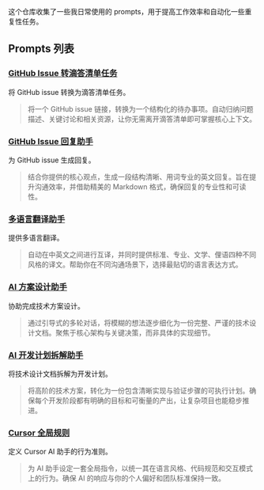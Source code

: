 这个仓库收集了一些我日常使用的 prompts，用于提高工作效率和自动化一些重复性任务。

## Prompts 列表

### [GitHub Issue 转滴答清单任务](./github_issue_to_todo.md)
将 GitHub issue 转换为滴答清单任务。
> 将一个 GitHub issue 链接，转换为一个结构化的待办事项。自动归纳问题描述、关键讨论和相关资源，让你无需离开滴答清单即可掌握核心上下文。

### [GitHub Issue 回复助手](./github_issue_reply.md)
为 GitHub issue 生成回复。
> 结合你提供的核心观点，生成一段结构清晰、用词专业的英文回复。旨在提升沟通效率，并借助精美的 Markdown 格式，确保回复的专业性和可读性。

### [多语言翻译助手](./multilingual_translation_prompt.md)
提供多语言翻译。
> 自动在中英文之间进行互译，并同时提供标准、专业、文学、俚语四种不同风格的译文。帮助你在不同沟通场景下，选择最贴切的语言表达方式。

### [AI 方案设计助手](./tech_design.md)
协助完成技术方案设计。
> 通过引导式的多轮对话，将模糊的想法逐步细化为一份完整、严谨的技术设计文档。聚焦于核心架构与关键决策，而非具体的实现细节。

### [AI 开发计划拆解助手](./code_plan.md)
将技术设计文档拆解为开发计划。
> 将高阶的技术方案，转化为一份包含清晰实现与验证步骤的可执行计划。确保每个开发阶段都有明确的目标和可衡量的产出，让复杂项目也能稳步推进。

### [Cursor 全局规则](./cursor.md)
定义 Cursor AI 助手的行为准则。
> 为 AI 助手设定一套全局指令，以统一其在语言风格、代码规范和交互模式上的行为。确保 AI 的响应与你的个人偏好和团队标准保持一致。